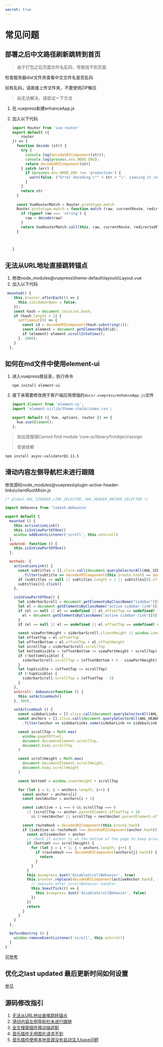 ```yaml
---
secret: true
---
```

# 常见问题

## 部署之后中文路径刷新跳转到首页

> 由于打包之后页面文件名乱码，导致找不到页面

检查服务器dist文件夹查看中文文件名是否乱码

如有乱码，请直接上传文件夹，不要使用ZIP解压

> 如无法解决，请尝试一下方法

1. 在.vuepress新建enhanceApp.js

2. 加入以下代码

   ```javascript
   import Router from 'vue-router'
   export default ({
       router
   }) => {
     function decode (str) {
       try {
         console.log(decodeURIComponent(str));
         console.log(process.env.NODE_ENV);
         return decodeURIComponent(str)
       } catch (err) {
         if (process.env.NODE_ENV !== 'production') {
           warn(false, ("Error decoding \"" + str + "\". Leaving it intact."));
         }
       }
       return str
     }
     
     const VueRouterMatch = Router.prototype.match
     Router.prototype.match = function match (raw, currentRoute, redirectedFrom) {
       if (typeof raw === 'string') {
         raw = decode(raw)
       }
       return VueRouterMatch.call(this, raw, currentRoute, redirectedFrom)
     }
   
   
      
   }
   ```

## 无法从URL地址直接跳转锚点

1. 修改node_modules\@vuepress\theme-default\layouts\Layout.vue
2. 加入以下代码

```javascript
 mounted() {
    this.$router.afterEach(() => {
      this.isSidebarOpen = false;
    });
    const hash = document.location.hash;
    if (hash.length > 1) {
      setTimeout(() => {
        const id = decodeURIComponent(hash.substring(1));
        const element = document.getElementById(id);
        if (element) element.scrollIntoView();
      }, 1000);
    }
  },
```

## 如何在md文件中使用element-ui

1. 进入vuepress根目录，执行命令

   ```text
   npm install element-ui
   ```

2. 接下来需要修改用于客户端应用增强的`docs/.vuepress/enhanceApp.js`文件

   ```javascript
   import Element from 'element-ui';
   import 'element-ui/lib/theme-chalk/index.css';
   
   export default ({ Vue, options, router }) => {
     Vue.use(Element);
   };
   ```

> 如出现报错Cannot find module ‘core-js/library/fn/object/assign
>
> 安装依赖

```text
npm install async-validator@1.11.5
```

## 滑动内容左侧导航栏未进行跟随

修改源码node_modules\@vuepress\plugin-active-header-links\clientRootMixin.js

```javascript
/* global AHL_SIDEBAR_LINK_SELECTOR, AHL_HEADER_ANCHOR_SELECTOR */

import debounce from 'lodash.debounce'

export default {
  mounted () {
    this.activationLink()
    this.isInViewPortOfOne()
    window.addEventListener('scroll', this.onScroll)
  },
  updated: function () {
    this.isInViewPortOfOne()
  },

  methods: {
    activationLink() {
      const subtitles = [].slice.call(document.querySelectorAll(AHL_SIDEBAR_LINK_SELECTOR))
        .filter(subtitle => decodeURIComponent(this.$route.hash) == decodeURIComponent(subtitle.hash))
      if (subtitles == null || subtitles.length < 1 || subtitles[0].offsetTop == undefined|| location.hash == "") return
      subtitles[0].click()
    },

    isInViewPortOfOne() {
      let siderbarScroll = document.getElementsByClassName("sidebar")[0]
      let el = document.getElementsByClassName("active sidebar-link")[1]
      if (el == null || el == undefined || el.offsetTop == undefined) {
        el = document.getElementsByClassName("active sidebar-link")[0]
      }
      if (el == null || el == undefined || el.offsetTop == undefined) return

      const viewPortHeight = siderbarScroll.clientHeight || window.innerHeight || document.documentElement.clientHeight || document.body.clientHeight
      let offsetTop = el.offsetTop
      let offsetBottom = el.offsetTop + el.offsetHeight
      let scrollTop = siderbarScroll.scrollTop
      let bottomVisible = (offsetBottom <= viewPortHeight + scrollTop)
      if (!bottomVisible) {
        siderbarScroll.scrollTop = (offsetBottom + 5 - viewPortHeight)
      }
      let topVisible = (offsetTop >= scrollTop)
      if (!topVisible) {
        siderbarScroll.scrollTop = (offsetTop - 5)
      }
    },
    onScroll: debounce(function () {
      this.setActiveHash()
    }, 300),

    setActiveHash () {
      const sidebarLinks = [].slice.call(document.querySelectorAll(AHL_SIDEBAR_LINK_SELECTOR))
      const anchors = [].slice.call(document.querySelectorAll(AHL_HEADER_ANCHOR_SELECTOR))
        .filter(anchor => sidebarLinks.some(sidebarLink => sidebarLink.hash === anchor.hash))

      const scrollTop = Math.max(
        window.pageYOffset,
        document.documentElement.scrollTop,
        document.body.scrollTop
      )

      const scrollHeight = Math.max(
        document.documentElement.scrollHeight,
        document.body.scrollHeight
      )

      const bottomY = window.innerHeight + scrollTop

      for (let i = 0; i < anchors.length; i++) {
        const anchor = anchors[i]
        const nextAnchor = anchors[i + 1]

        const isActive = i === 0 && scrollTop === 0
          || (scrollTop >= anchor.parentElement.offsetTop + 10
            && (!nextAnchor || scrollTop < nextAnchor.parentElement.offsetTop - 10))

        const routeHash = decodeURIComponent(this.$route.hash)
        if (isActive && routeHash !== decodeURIComponent(anchor.hash)) {
          const activeAnchor = anchor
          // check if anchor is at the bottom of the page to keep $route.hash consistent
          if (bottomY === scrollHeight) {
            for (let j = i + 1; j < anchors.length; j++) {
              if (routeHash === decodeURIComponent(anchors[j].hash)) {
                return
              }
            }
          }
          this.$vuepress.$set('disableScrollBehavior', true)
          this.$router.replace(decodeURIComponent(activeAnchor.hash), () => {
            // execute after scrollBehavior handler.
            this.$nextTick(() => {
              this.$vuepress.$set('disableScrollBehavior', false)
            })
          })
          return
        }
      }
    }
  },

  beforeDestroy () {
    window.removeEventListener('scroll', this.onScroll)
  }
}

```

[可参考](https://github.com/vuejs/vuepress/pull/2272)

## 优化之last updated 最后更新时间如何设置

[参见](https://zhuanlan.zhihu.com/p/454513921)



## 源码修改指引

1. [无法从URL地址直接跳转锚点](/guide/vuepress/常见问题.md#无法从url地址直接跳转锚点)
2. [滑动内容左侧导航栏未进行跟随](/guide/vuepress/常见问题.md#滑动内容左侧导航栏未进行跟随)
3. [全文搜索插件移动端适配](/guide/vuepress/集成全文搜索插件.md#移动端适配问题)
4. [音乐插件无用图片请求不到](/guide/vuepress/音乐插件.md#注意)
5. [音乐插件使用本地音源没有自动注入base问题](/guide/vuepress/音乐插件.md#使用本地音源没有自动注入base问题)



